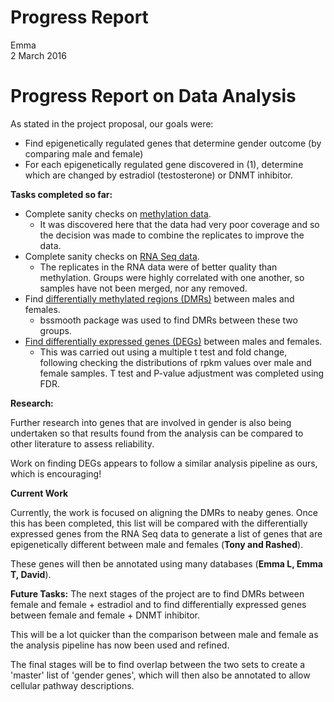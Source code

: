# Progress Report
Emma  
2 March 2016  



**Progress Report on Data Analysis**
=====================================

As stated in the project proposal, our goals were: 

* Find epigenetically regulated genes that determine gender outcome (by comparing male and female)
* For each epigenetically regulated gene discovered in (1), determine which are changed by estradiol (testosterone) or DNMT inhibitor.

**Tasks completed so far:** 

* Complete sanity checks on [methylation data](https://github.com/STAT540-UBC/team_treed_rats-DNA-methylation/blob/master/Data_Analysis/1-Methylation_sanity_check.md).
    * It was discovered here that the data had very poor coverage and so the decision was made to combine the replicates to improve the data. 
* Complete sanity checks on [RNA Seq data](https://github.com/STAT540-UBC/team_treed_rats-DNA-methylation/blob/master/Data_Analysis/1-RNA_Seq_Sanity_Check.md). 
    * The replicates in the RNA data were of better quality than methylation. Groups were highly correlated with one another, so samples have not been merged, nor any removed.
* Find [differentially methylated regions (DMRs)](https://github.com/STAT540-UBC/team_treed_rats-DNA-methylation/blob/master/Data_Analysis/2-Calling_DMRs.Rmd) between males and females.
    * bssmooth package was used to find DMRs between these two groups. 
* [Find differentially expressed genes (DEGs)](https://github.com/STAT540-UBC/team_treed_rats-DNA-methylation/blob/master/Data_Analysis/1-RNA_Seq_t_test_differential_mf.md) between males and females. 
    * This was carried out using a multiple t test and fold change, following checking the distributions of rpkm values over male and female samples. T test and P-value adjustment was completed using FDR. 
    
**Research:**

Further research into genes that are involved in gender is also being undertaken so that results found from the analysis can be compared to other literature to assess reliability. 

Work on finding DEGs appears to follow a similar analysis pipeline as ours, which is encouraging! 

**Current Work**

Currently, the work is focused on aligning the DMRs to neaby genes. Once this has been completed, this list will be compared with the differentially expressed genes from the RNA Seq data to generate a list of genes that are epigenetically different between male and females (**Tony and Rashed**). 

These genes will then be annotated using many databases (**Emma L, Emma T, David**).
  
  
**Future Tasks:**
The next stages of the project are to find DMRs between female and female + estradiol and to find differentially expressed genes between female and female + DNMT inhibitor. 

This will be a lot quicker than the comparison between male and female as the analysis pipeline has now been used and refined. 

The final stages will be to find overlap between the two sets to create a 'master' list of 'gender genes', which will then also be annotated to allow cellular pathway descriptions.  
